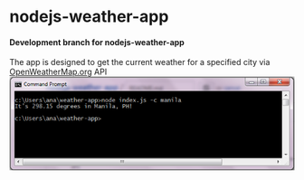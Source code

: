 <h1><b>nodejs-weather-app</b></h1>

<h4>Development branch for nodejs-weather-app</h4>

The app is designed to get the current weather for a specified city via <a href="https://www.openweathermap.org">OpenWeatherMap.org</a> API
<img src="https://github.com/KBPsystem777/nodejs-weather-app/blob/development_star/nodejs-weather-app.PNG"></img>
